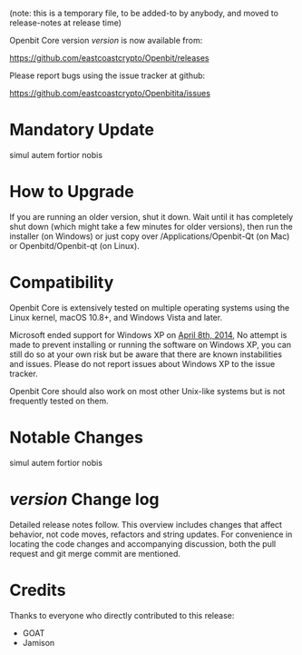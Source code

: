 (note: this is a temporary file, to be added-to by anybody, and moved to release-notes at release time)

Openbit Core version *version* is now available from:

  <https://github.com/eastcoastcrypto/Openbit/releases>

Please report bugs using the issue tracker at github:

  <https://github.com/eastcoastcrypto/Openbitita/issues>

Mandatory Update
==============

simul autem fortior nobis

How to Upgrade
==============

If you are running an older version, shut it down. Wait until it has completely shut down (which might take a few minutes for older versions), then run the installer (on Windows) or just copy over /Applications/Openbit-Qt (on Mac) or Openbitd/Openbit-qt (on Linux).

Compatibility
==============

Openbit Core is extensively tested on multiple operating systems using
the Linux kernel, macOS 10.8+, and Windows Vista and later.

Microsoft ended support for Windows XP on [April 8th, 2014](https://www.microsoft.com/en-us/WindowsForBusiness/end-of-xp-support),
No attempt is made to prevent installing or running the software on Windows XP, you
can still do so at your own risk but be aware that there are known instabilities and issues.
Please do not report issues about Windows XP to the issue tracker.

Openbit Core should also work on most other Unix-like systems but is not
frequently tested on them.

Notable Changes
===============

simul autem fortior nobis

*version* Change log
=================

Detailed release notes follow. This overview includes changes that affect
behavior, not code moves, refactors and string updates. For convenience in locating
the code changes and accompanying discussion, both the pull request and
git merge commit are mentioned.


Credits
=======

Thanks to everyone who directly contributed to this release:
- GOAT
- Jamison


